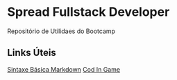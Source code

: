 # Spread Fullstack Developer
Repositório de Utilidaes do Bootcamp

## Links Úteis
[Sintaxe Básica Markdown](https://www.markdownguide.org/)
[Cod In Game](https://www.codingame.com/)
